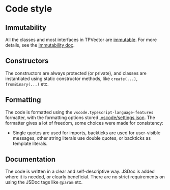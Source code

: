 # Code style

## Immutability

All the classes and most interfaces in TPVector are
[immutable](https://en.wikipedia.org/wiki/Immutable_object). For more details,
see the [Immutability doc](immutability.md).

## Constructors

The constructors are always protected (or private), and classes are instantiated
using static constructor methods, like `create(...)`, `fromBinary(...)` etc.

## Formatting

The code is formatted using the `vscode.typescript-language-features` formatter,
with the formatting options stored
[.vscode/settings.json](../.vscode/settings.json). The formatter gives a lot of
freedom, some choices were made for consistency:

- Single quotes are used for imports, backticks are used for user-visible
  messages, other string literals use double quotes, or backticks as template
  literals.

## Documentation

The code is written in a clear and self-descriptive way. JSDoc is added where it
is needed, or clearly beneficial. There are no strict requirements on using the
JSDoc tags like `@param` etc.
